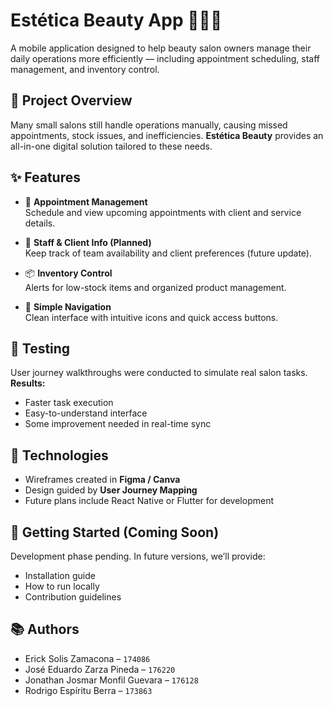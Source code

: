 # Estética Beauty App 💇‍♀️📱

A mobile application designed to help beauty salon owners manage their daily operations more efficiently — including appointment scheduling, staff management, and inventory control.

## 🧩 Project Overview

Many small salons still handle operations manually, causing missed appointments, stock issues, and inefficiencies. **Estética Beauty** provides an all-in-one digital solution tailored to these needs.

## ✨ Features

- 📅 **Appointment Management**  
  Schedule and view upcoming appointments with client and service details.

- 👥 **Staff & Client Info (Planned)**  
  Keep track of team availability and client preferences (future update).

- 📦 **Inventory Control**  
  Alerts for low-stock items and organized product management.

- 🧭 **Simple Navigation**  
  Clean interface with intuitive icons and quick access buttons.

## 🧪 Testing

User journey walkthroughs were conducted to simulate real salon tasks.  
**Results:**
- Faster task execution  
- Easy-to-understand interface  
- Some improvement needed in real-time sync

## 📌 Technologies

- Wireframes created in **Figma / Canva**
- Design guided by **User Journey Mapping**
- Future plans include React Native or Flutter for development

## 🚀 Getting Started (Coming Soon)

Development phase pending. In future versions, we’ll provide:
- Installation guide
- How to run locally
- Contribution guidelines

## 📚 Authors

- Erick Solis Zamacona – `174086`  
- José Eduardo Zarza Pineda – `176220`  
- Jonathan Josmar Monfil Guevara – `176128`  
- Rodrigo Espíritu Berra – `173863`
